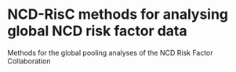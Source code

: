 # NCD-RisC methods for analysing global NCD risk factor data
Methods for the global pooling analyses of the NCD Risk Factor Collaboration

